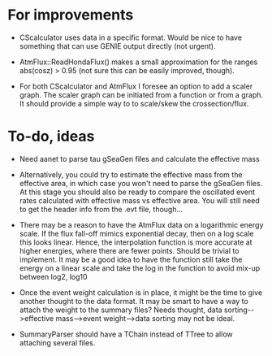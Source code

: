 For improvements
================

* CScalculator uses data in a specific format. Would be nice to have something that can use GENIE output directly (not urgent).

* AtmFlux::ReadHondaFlux() makes a small approximation for the ranges abs(cosz) > 0.95 (not sure this can be easily improved, though).

* For both CScalculator and AtmFlux I foresee an option to add a scaler graph. The scaler graph can be initiated from a function or from a graph. It should provide a simple way to to scale/skew the crossection/flux.

To-do, ideas
=============

* Need aanet to parse tau gSeaGen files and calculate the effective mass

* Alternatively, you could try to estimate the effective mass from the effective area, in which case you won't need to parse the gSeaGen files. At this stage you should also be ready to compare the oscillated event rates calculated with effective mass vs effective area. You will still need to get the header info from the .evt file, though...

* There may be a reason to have the AtmFlux data on a logarithmic energy scale. If the flux fall-off mimics exponential decay, then on a log scale this looks linear. Hence, the interpolation function is more accurate at higher energies, where there are fewer points. Should be trivial to implement. It may be a good idea to have the function still take the energy on a linear scale and take the log in the function to avoid mix-up between log2, log10

* Once the event weight calculation is in place, it might be the time to give another thought to the data format. It may be smart to have a way to attach the weight to the summary files? Needs thought, data sorting-->effective mass-->event weight-->data sorting may not be ideal.

* SummaryParser should have a TChain instead of TTree to allow attaching several files.
